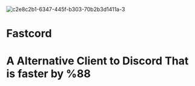 

![c2e8c2b1-6347-445f-b303-70b2b3d1411a-3](https://github.com/user-attachments/assets/97bca175-cd8f-4563-a83c-9275dc075b5b)
# Fastcord

# A Alternative Client to Discord That is faster by %88
